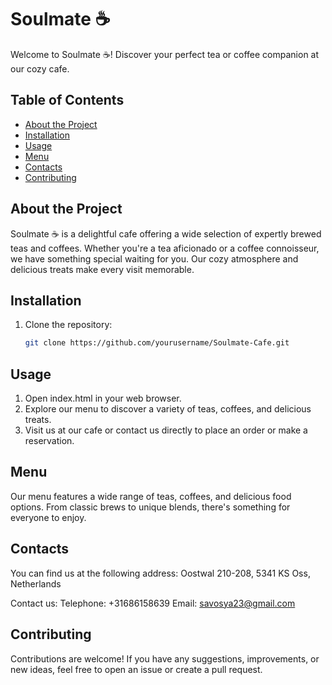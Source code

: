# Soulmate ☕

Welcome to Soulmate ☕! Discover your perfect tea or coffee companion at our cozy cafe.

## Table of Contents
- [About the Project](#about-the-project)
- [Installation](#installation)
- [Usage](#usage)
- [Menu](#menu)
- [Contacts](#contacts)
- [Contributing](#contributing)

## About the Project
Soulmate ☕ is a delightful cafe offering a wide selection of expertly brewed teas and coffees. Whether you're a tea aficionado or a coffee connoisseur, we have something special waiting for you. Our cozy atmosphere and delicious treats make every visit memorable.

## Installation
1. Clone the repository:
   ```bash
   git clone https://github.com/yourusername/Soulmate-Cafe.git

## Usage
1. Open index.html in your web browser.
2. Explore our menu to discover a variety of teas, coffees, and delicious treats.
3. Visit us at our cafe or contact us directly to place an order or make a reservation.

## Menu
Our menu features a wide range of teas, coffees, and delicious food options. From classic brews to unique blends, there's something for everyone to enjoy.

## Contacts
You can find us at the following address:
Oostwal 210-208, 5341 KS Oss, Netherlands

Contact us:
Telephone: +31686158639
Email: savosya23@gmail.com

## Contributing
Contributions are welcome! If you have any suggestions, improvements, or new ideas, feel free to open an issue or create a pull request.
